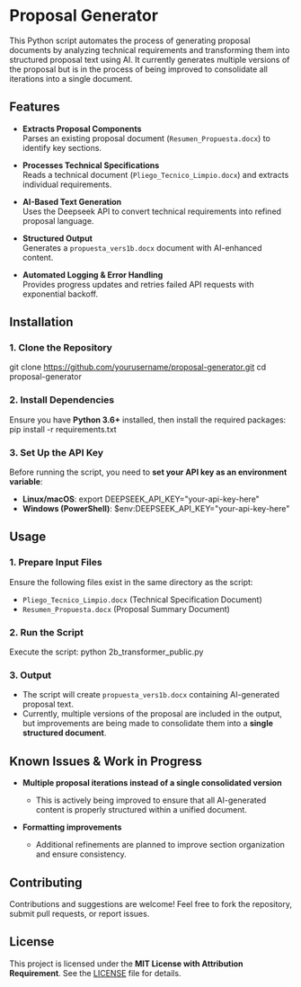 # Proposal Generator

This Python script automates the process of generating proposal documents by analyzing technical requirements and transforming them into structured proposal text using AI. It currently generates multiple versions of the proposal but is in the process of being improved to consolidate all iterations into a single document.

## Features

- **Extracts Proposal Components**  
  Parses an existing proposal document (`Resumen_Propuesta.docx`) to identify key sections.

- **Processes Technical Specifications**  
  Reads a technical document (`Pliego_Tecnico_Limpio.docx`) and extracts individual requirements.

- **AI-Based Text Generation**  
  Uses the Deepseek API to convert technical requirements into refined proposal language.

- **Structured Output**  
  Generates a `propuesta_vers1b.docx` document with AI-enhanced content.

- **Automated Logging & Error Handling**  
  Provides progress updates and retries failed API requests with exponential backoff.

## Installation

### **1. Clone the Repository**
git clone https://github.com/yourusername/proposal-generator.git
cd proposal-generator

### **2. Install Dependencies**
Ensure you have **Python 3.6+** installed, then install the required packages:
pip install -r requirements.txt


### **3. Set Up the API Key**
Before running the script, you need to **set your API key as an environment variable**:
- **Linux/macOS**:
  export DEEPSEEK_API_KEY="your-api-key-here"
- **Windows (PowerShell)**:
  $env:DEEPSEEK_API_KEY="your-api-key-here"


## Usage

### **1. Prepare Input Files**
Ensure the following files exist in the same directory as the script:
- `Pliego_Tecnico_Limpio.docx` (Technical Specification Document)
- `Resumen_Propuesta.docx` (Proposal Summary Document)

### **2. Run the Script**
Execute the script:
python 2b_transformer_public.py


### **3. Output**
- The script will create `propuesta_vers1b.docx` containing AI-generated proposal text.
- Currently, multiple versions of the proposal are included in the output, but improvements are being made to consolidate them into a **single structured document**.

## Known Issues & Work in Progress
- **Multiple proposal iterations instead of a single consolidated version**  
  - This is actively being improved to ensure that all AI-generated content is properly structured within a unified document.

- **Formatting improvements**  
  - Additional refinements are planned to improve section organization and ensure consistency.

## Contributing

Contributions and suggestions are welcome! Feel free to fork the repository, submit pull requests, or report issues.

## License

This project is licensed under the **MIT License with Attribution Requirement**. See the [LICENSE](LICENSE) file for details.

